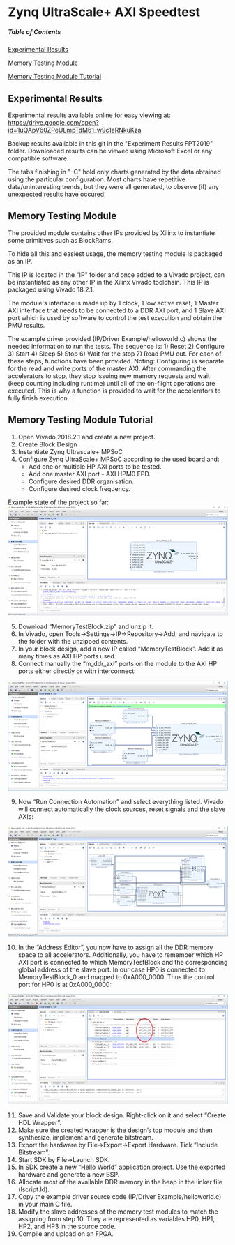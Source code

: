 # Zynq UltraScale+ AXI Speedtest
##### Table of Contents
[Experimental Results](#expresults)

[Memory Testing Module](#memtestmodule)

[Memory Testing Module Tutorial](#memtesttutorial)

<a name="expresults"/>

## Experimental Results

Experimental results available online for easy viewing at: https://drive.google.com/open?id=1uQApV60ZPeULmpTdM61_w9c1aRNkuKza

Backup results available in this git in the "Experiment Results FPT2019" folder. Downloaded results can be viewed using Microsoft Excel or any compatible software.

The tabs finishing in "-C" hold only charts generated by the data obtained using the particular configuration.
Most charts have repetitive data/uninteresting trends, but they were all generated, to observe (if) any unexpected results have occured.

<a name="memtestmodule"/>

## Memory Testing Module

The provided module contains other IPs provided by Xilinx to instantiate some primitives such as BlockRams.

To hide all this and easiest usage, the memory testing module is packaged as an IP.

This IP is located in the "IP" folder and once added to a Vivado project, can be instantiated as any other IP in the Xilinx Vivado toolchain.
This IP is packaged using Vivado 18.2.1.

The module's interface is made up by 1 clock, 1 low active reset, 1 Master AXI interface that needs to be connected to a DDR AXI port, and 1 Slave AXI port which is used by software to control the test execution and obtain the PMU results.

The example driver provided (IP/Driver Example/helloworld.c) shows the needed information to run the tests.
The sequence is: 1) Reset 2) Configure 3) Start 4) Sleep 5) Stop 6) Wait for the stop 7) Read PMU out.
For each of these steps, functions have been provided.
Noting: Configuring is separate for the read and write ports of the master AXI.
After commanding the accelerators to stop, they stop issuing new memory requests and wait (keep counting including runtime) until all of the on-flight operations are executed. This is why a function is provided to wait for the accelerators to fully finish execution. 

<a name="memtesttutorial"/>

## Memory Testing Module Tutorial

1. Open Vivado 2018.2.1 and create a new project.
2. Create Block Design
3. Instantiate Zynq Ultrascale+ MPSoC
4. Configure Zynq UltraScale+ MPSoC according to the used board and:
    * Add one or multiple HP AXI ports to be tested.
    * Add one master AXI port - AXI HPM0 FPD.
    * Configure desired DDR organisation.
    * Configure desired clock frequency.
  
Example state of the project so far:
![Project state so far](https://raw.githubusercontent.com/kmanev/ZynqUSp-AXI-Speedtest/master/IP/Tutorial_Img/1.png)

5. Download “MemoryTestBlock.zip” and unzip it.
6. In Vivado, open Tools->Settings->IP->Repository->Add, and navigate to the folder with the unzipped contents.
7. In your block design, add a new IP called “MemoryTestBlock”. Add it as many times as AXI HP ports used.
8. Connect manually the “m_ddr_axi” ports on the module to the AXI HP ports either directly or with interconnect:

![Project state so far](https://raw.githubusercontent.com/kmanev/ZynqUSp-AXI-Speedtest/master/IP/Tutorial_Img/2.png)

9. Now “Run Connection Automation” and select everything listed. Vivado will connect automatically the clock sources, reset signals and the slave AXIs:

![Project state so far](https://raw.githubusercontent.com/kmanev/ZynqUSp-AXI-Speedtest/master/IP/Tutorial_Img/3.png)

10. In the “Address Editor”, you now have to assign all the DDR memory space to all accelerators. Additionally, you have to remember which HP AXI port is connected to which MemoryTestBlock and the corresponding global address of the slave port. In our case HP0 is connected to MemoryTestBlock_0 and mapped to 0xA000_0000. Thus the control port for HP0 is at 0xA000_0000:

![Project state so far](https://raw.githubusercontent.com/kmanev/ZynqUSp-AXI-Speedtest/master/IP/Tutorial_Img/4.png)

11. Save and Validate your block design. Right-click on it and select “Create HDL Wrapper”.
12. Make sure the created wrapper is the design’s top module and then synthesize, implement and generate bitstream.
13. Export the hardware by File->Export->Export Hardware. Tick “Include Bitstream”.
14. Start SDK by File->Launch SDK.
15. In SDK create a new “Hello World” application project. Use the exported hardware and generate a new BSP.
16. Allocate most of the available DDR memory in the heap in the linker file (lscript.ld).
17. Copy the example driver source code (IP/Driver Example/helloworld.c) in your main C file.
18. Modify the slave addresses of the memory test modules to match the assigning from step 10. They are represented as variables HP0, HP1, HP2, and HP3 in the source code.
19. Compile and upload on an FPGA.


